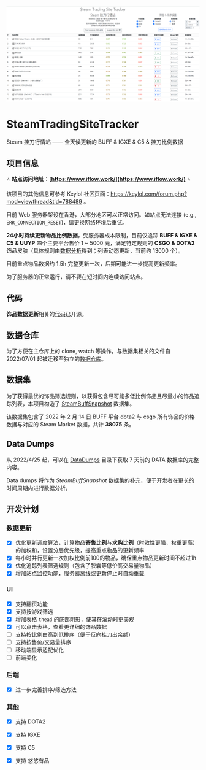 ![](./titlepage.png)

# SteamTradingSiteTracker

Steam 挂刀行情站 —— 全天候更新的 BUFF & IGXE & C5 &  挂刀比例数据

## 项目信息

:star: **站点访问地址：[https://www.iflow.work/](https://www.iflow.work/)** :star:

该项目的其他信息可参考 Keylol 社区页面：https://keylol.com/forum.php?mod=viewthread&tid=788489 。

目前 Web 服务器架设在香港，大部分地区可以正常访问。如站点无法连接 (e.g., `ERR_CONNECTION_RESET`)，请更换网络环境后重试。

**24小时持续更新物品比例数据**，受服务器成本限制，目前仅追踪 **BUFF & IGXE & C5 & UUYP** 四个主要平台售价 1 ~ 5000 元，满足特定规则的 **CSGO & DOTA2** 饰品皮肤（具体规则由[数据分析](https://github.com/EricZhu-42/SteamTradingSiteTracker-Data/blob/main/SteamBuffSnapshot/demo.ipynb)得到；列表动态更新，当前约 13000 个）。

目前重点物品数据约 1.5h 完整更新一次，后期可能进一步提高更新频率。

为了服务器的正常运行，请不要在短时间内连续访问站点。

## 代码

**饰品数据更新**相关的[代码](https://github.com/EricZhu-42/SteamTradingSiteTracker/tree/main/scripts)已开源。

## 数据仓库
为了方便在主仓库上的 clone, watch 等操作，与数据集相关的文件自 2022/07/01 起被迁移至独立的[数据仓库](https://github.com/EricZhu-42/SteamTradingSiteTracker-Data)。

## 数据集

为了获得最优的饰品筛选规则，以获得包含尽可能多低比例饰品且尽量小的饰品追踪列表，本项目构造了 [SteamBuffSnapshot](https://github.com/EricZhu-42/SteamTradingSiteTracker-Data/tree/main/SteamBuffSnapshot) 数据集。

该数据集包含了 2022 年 2 月 14 日 BUFF 平台 dota2 与 csgo 所有饰品的价格数据与对应的 Steam Market 数据，共计 **38075** 条。

## Data Dumps

从 2022/4/25 起，可以在 [DataDumps](https://github.com/EricZhu-42/SteamTradingSiteTracker-Data/tree/main/DataDumps) 目录下获取 7 天前的 DATA 数据库的完整内容。

Data dumps 将作为 _SteamBuffSnapshot_ 数据集的补充，便于开发者在更长的时间周期内进行数据分析。

## 开发计划

### 数据更新

- [x] 优化更新调度算法，计算物品**寄售比例**与**求购比例**（时效性更强，权重更高）的加权和，设置分层优先级，提高重点物品的更新频率
- [x] 每小时并行更新一次加权比例前100的物品，确保重点物品更新时间不超过1h
- [x] 优化追踪列表筛选规则（包含了胶囊等低价高交易量物品）
- [x] 增加站点监控功能，服务器离线或更新停止时自动重载

### UI

- [x] 支持翻页功能
- [x] 支持按游戏筛选
- [x] 增加表格 `thead` 的底部阴影，使其在滚动时更美观
- [x] 可以点击表格，查看更详细的饰品数据
- [ ] 支持按比例由高到低排序（便于反向挂刀出余额）
- [ ] 支持按售价/交易量排序
- [ ] 移动端显示适配优化
- [ ] 前端美化

### 后端

- [x] 进一步完善排序/筛选方法

### 其他

- [x] 支持 DOTA2
- [x] 支持 IGXE
- [x] 支持 C5
- [x] 支持 悠悠有品

